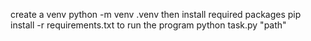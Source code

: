 create a venv
python -m venv .venv
then install required packages
pip install -r requirements.txt
to run the program
python task.py "path"